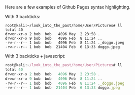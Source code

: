Here are a few examples of Github Pages syntax highlighting.

With 3 backticks:

```
root@kali:~/look_into_the_past/home/User/Pictures# ll
total 40
drwxr-xr-x 2 bob  bob   4096 May  2 23:58 .
drwxr-xr-x 9 bob  bob   4096 Feb  8 11:24 ..
-rw-r--r-- 1 bob  bob   4096 Feb  8 11:24 ._doggo.jpeg
-rw-r--r-- 1 bob  bob  21404 Feb  6 13:33 doggo.jpeg
```

With 3 backticks + javascript:
```javascript
root@kali:~/look_into_the_past/home/User/Pictures# ll
total 40
drwxr-xr-x 2 bob  bob   4096 May  2 23:58 .
drwxr-xr-x 9 bob  bob   4096 Feb  8 11:24 ..
-rw-r--r-- 1 bob  bob   4096 Feb  8 11:24 ._doggo.jpeg
-rw-r--r-- 1 bob  bob  21404 Feb  6 13:33 doggo.jpeg
```
